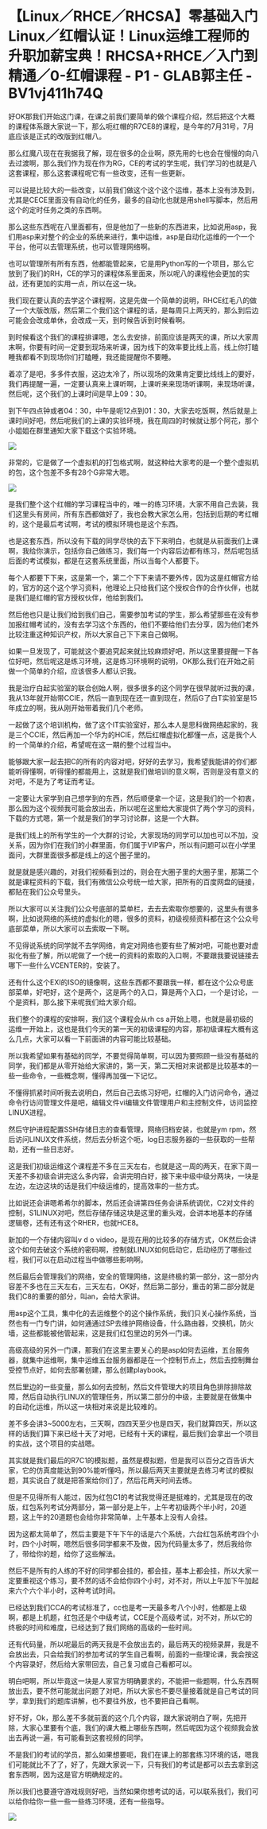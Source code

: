 # 【Linux／RHCE／RHCSA】零基础入门Linux／红帽认证！Linux运维工程师的升职加薪宝典！RHCSA+RHCE／入门到精通／0-红帽课程 - P1 - GLAB郭主任 - BV1vj411h74Q

好OK那我们开始这门课，在课之前我们要简单的做个课程介绍，然后把这个大概的课程体系跟大家说一下，那么呃红帽的R7CE8的课程，是今年的7月31号，7月底应该是正式的改版到红帽八。

那么红魔八现在在我据我了解，现在很多的企业啊，原先用的七也会在慢慢的向八去过渡啊，那么我们作为现在作为RG，CE的考试的学生呢，我们学习的也就是八这套课程，那么这套课程呢它有一些改变，还有一些更新。

可以说是比较大的一些改变，以前我们做这个这个这个运维，基本上没有涉及到，尤其是CECE里面没有自动化的任务，最多的自动化也就是用shell写脚本，然后用这个的定时任务之类的东西啊。

那么这些东西呢在八里面都有，但是他加了一些新的东西进来，比如说用asp，我们用asp来对整个的企业的系统来进行，集中运维，asp是自动化运维的一个一个平台，他可以去管理系统，也可以管理网络啊。

也可以管理所有所有东西，他都能管起来，它是用Python写的一个项目，那么它放到了我们的RH，CE的学习的课程体系里面来，所以呢八的课程他会更加的实战，还有更加的实用一点，所以在这一块。

我们现在要认真的去学这个课程啊，这是先做一个简单的说明，RHCE红毛八的做了一个大版改版，然后第二个我们这个课程的话，是每周只上两天的，那么到后边可能会会改成单休，会改成一天，到时候告诉到时候看啊。

到时候看这个我们的课程排课嗯，怎么去安排，前面应该是两天的课，所以大家周末啊，你要有时间一定要到现场来听课，因为线下的效率要比线上高，线上你打瞌睡我都看不到现场你们打瞌睡，我还能提醒你不要睡。

着凉了是吧，多多件衣服，这边太冷了，所以现场的效果肯定要比线线上的要好，我们再提醒一遍，一定要认真来上课听啊，上课听来来现场听课啊，来现场听课，然后呢，这个我们的上课时间是早上09：30。

到下午四点钟或者04：30，中午是呃12点到01：30，大家去吃饭啊，然后就是上课时间好吧，然后呢我们的上课的实验环境，我在周四的时候就让那个阿花，那个小姐姐在群里通知大家下载这个实验环境。



![](img/10bc92271c8cabfe8403ca9035d1a9da_1.png)

非常的，它是做了一个虚拟机的打包格式啊，就这种给大家考的是一个整个虚拟机的包，这个包差不多有28个G非常大嗯。



![](img/10bc92271c8cabfe8403ca9035d1a9da_3.png)

是我们整个这个红帽的学习课程当中的，唯一的练习环境，大家不用自己去装，我们这里头有房间，所有东西都做好了，我也会教大家怎么用，包括到后期的考红帽的，这个是最后考试啊，考试的模拟环境也是这个东西。

也是这套东西，所以没有下载的同学尽快的去下下来明白，也就是从前面我们上课啊，我给你演示，包括你自己做练习，我们每一个内容后边都有练习，然后呢包括后面的考试模拟，都是在这套系统里面，所以当每个人都要下。

每个人都要下下来，这是第一个，第二个下下来请不要外传，因为这是红帽官方给的，官方的这个这个学习资料，他理论上只给我们这个授权合作的合作伙伴，也就是我们是红帽的官方授权伙伴，他给到我们。

然后他也只是让我们给到我们自己，需要参加考试的学生，那么希望那些在没有参加报红帽考试的，没有去学习这个东西的，他们不要给他们去分享，因为他们老外比较注重这种知识产权，所以大家自己下下来自己做啊。

如果一旦发现了，可能就这个要追究起来就比较麻烦好吧，所以这里要提醒一下各位好吧，然后呢这是练习环境，这是练习环境啊的说明，OK那么我们在开始之前做一个简单的介绍，应该很多人都认识我。

我是治疗白起实验室的联合创始人啊，很多很多的这个同学在很早就听过我的课，我从13年就开始带CCIE，然后一直到现在还一直到现在，然后G了白T实验室是15年成立的啊，我从刚开始带着我们几个老师。

一起做了这个培训机构，做了这个IT实验室好，那么本人是思科做网络起家的，我是三个CCIE，然后再加一个华为的HCIE，然后红帽虚拟化都懂一点，这是我个人的一个简单的介绍，希望呢在这一期的整个过程当中。

能够跟大家一起去把C的所有的内容对吧，好好的去学习，我希望我能讲的你们都能听得懂啊，听得懂的都能用上，这就是我们做培训的意义啊，否则是没有意义的对吧，不是为了考证而考证。

一定要让大家学到自己想学到的东西，然后顺便拿一个证，这是我们的一个初衷，那么因为这个视频我可能会放出去，所以呢在这里给大家提供了两个学习的资料，下载的方式嗯，第一个就是我们的学习讨论群，这是一个大群。

是我们线上的所有学生的一个大群的讨论，大家现场的同学可以加也可以不加，没关系，因为你们在我们的小群里面，你们属于VIP客户，所以有问题可以在小学里面问，大群里面很多都是线上的这个圈子里的。

就是就是感兴趣的，对我们视频看到过的，则会在大圈子里的大圈子里，那第二个就是课程资料的下载，我们有微信公众号统一给大家，把所有的百度网盘的链接，都贴在我们公众号里头。

所以大家可以关注我们公众号底部的菜单栏，去去去索取你想要的，这里头有很多啊，比如说网络的系统的虚拟化的嗯，很多的资料，初级视频资料都在这个公众号底部菜单，所以大家可以去索取一下啊。

不见得说系统的同学就不去学网络，肯定对网络也要有些了解对吧，可能也要对虚拟化有些了解，所以呢做了一个统一的资料的索取的入口啊，不要跟我要说链接去哪下一些什么VCENTER的，安装了。

还有什么这个EXI的ISO的镜像啊，这些东西都不要跟我一样，都在这个公众号底部菜单，好吧好，这个是两个，这是两个的入口，算是两个入口，一个是讨论，一个是资料，那么接下来呢我们给大家介绍。

我们整个的课程的安排啊，我们这个课程会从rh cs a开始上嗯，也就是最初级的运维一开始上，这也是我们今天的第一天的初级课程的内容，那初级课程大概有这么几点，大家可以看一下前面讲的内容可能比较基础。

所以我希望如果有基础的同学，不要觉得简单啊，可以因为要照顾一些没有基础的同学，我们都是从零开始给大家讲的，第一天，第二天相对来说都是比较基本的一些一些命令，一些概念啊，懂得再加强一下记忆。

不懂得抓紧时间听我去说明白，然后自己去练习好吧，红帽的入门访问命令，通过命令行访问管理文件是吧，编辑文件vi编辑文件管理用户和主控制文件，访问监控LINUX进程。

然后守护进程配置SSH存储日志的查看管理，网络归档安装，也就是ym rpm，然后访问LINUX文件系统，然后去分析这个呃，log日志服务器的一些获取的一些帮助，还有一些日志好。

这是我们初级运维这个课程差不多在三天左右，也就是这一周的两天，在家下周一天差不多初级会讲完这么多内容，会讲完明白好，接下来中级中级分两块，一块是左边，左边这块的话是我们中级运维的，提高效率的一些方式。

比如说还会讲嗯希希尔的脚本，然后还会讲第四任务会讲系统调优，C2对文件的控制，S1LINUX对吧，然后存储存储这块是这里的重头戏，会讲本地基本的存储逻辑卷，还有还有这个RHER，也就HCE8。

新加的一个存储内容叫v d o video，是现在用的比较多的存储方式，OK然后会讲这个如何去破这个系统的密码啊，控制就LINUX如何启动它，启动经历了哪些过程，我们可以在启动过程当中做哪些影响啊。

然后最后会管理我们的网络，安全的管理网络，这是终极的第一部分，这一部分内容差不多也在三天左右，三天左右，OK好，然后第二部分，重击的第二部分就是我们C8的重要的部分，叫an，会给大家讲。

用asp这个工具，集中化的去运维整个的这个操作系统，我们只关心操作系统，当然也有一门专门讲，如何通通过SP去维护网络设备，什么路由器，交换机，防火墙，这些都能被他管起来，这是我们红包里边的另外一门课。

高级高级的另外一门课，那我们在这里主要关心的是asp如何去运维，五台服务器，就集中运维啊，集中运维五台服务器都是在一个控制节点上，然后去控制舞台受控节点好，如何去部署创建，那么创建playbook。

然后里边的一些变量，那么如何去控制，然后文件管理大的项目角色排除排除故障，然后自动执行LINUX的管理任务，所以第二部分的中级，主要就是在做集中的自动化运维，所以这一块相对来说是比较难的。

差不多会讲3~5000左右，三天啊，四四天至少也是四天，我们就算四天，所以这样的话我们算下来已经十天了对吧，已经有十天的课程，最后我们会拿出一个项目的实战，这个项目的实战嗯。

其实就是我们最后的R7C1的模拟题，虽然是模拟题，但是我可以百分之百告诉大家，它的仿真度能达到90%能听懂吗，所以最后两天主要就是去练习考试的模拟题，其实说白了就是把答案给你们了，然后花两天时间去练。

但是不见得所有人能过，因为红包C1的考试我觉得还是挺难的，尤其是现在的改版，红包系列考试分两部分，第一部分是上午，上午考初级两个半小时，20道题，这上午的20道题也会给你非常简单，上午基本上没有人会挂。

因为这都太简单了，然后主要是下午下午的话是六个系统，六台红包系统考四个小时，四个小时啊，嗯然后很多同学都来不及做，因为代码量太多了，然后我给你了，带给你的题，给你了这些解法。

然后不是所有的人练的不好的同学都会挂的，都会挂，基本上都会挂，所以大家一定要重视这个练习，要不然的话不会给你四个小时，对不对，所以上午加下午加起来六个六个半小时，这种考试时间。

已经达到我们CCA的考试标准了，cc也是考一天最多考八个小时，他都是上级啊，都是上机题，红包还是个中级考试，CCE是个高级考试，对不对，所以它的终极的时间和难度，已经达到了我们网络的高级的一些时间。

还有代码量，所以呢最后的两天我是不会放出去的，最后两天的视频录屏，我是不会放出去，只会给我们的参加考试的学生自己看啊，前面的一些理论课，我会按这个内容录好，然后给大家带回去，自己复习或自己看都可以。

明白吧啊，所以毕竟这一块是人家官方明确要求的，不能把一些题啊，什么东西啊放出去，要不然可能就出问题了对吧，所以大家也不要尽量接着就是自己考试的同学，拿到我们的题库讲解，也不要往外放，也不要把自己看啊。

好不好，Ok，那么差不多就前面的这个几个内容，跟大家说明白了啊，先把开除，大家心里要有个底，我们的课大概上哪些东西啊，然后呢因为这个视频我会放出去再说一遍，有可能看到这套视频的同学。

不是我们的考试的学员，那么如果想要呃，我们在课上的那套练习环境的话，嗯我们可能就比不了了，好了，先跟大家说一下，只有我们的考试是都可以去去拿到这套东西啊，因为这是官方明确规定的。

所以我们也要遵守游戏规则好吧，当然如果你想考试的话，可以联系我们，我们可以给你给你一些一些一些练习环境，还有一些指导。



![](img/10bc92271c8cabfe8403ca9035d1a9da_5.png)